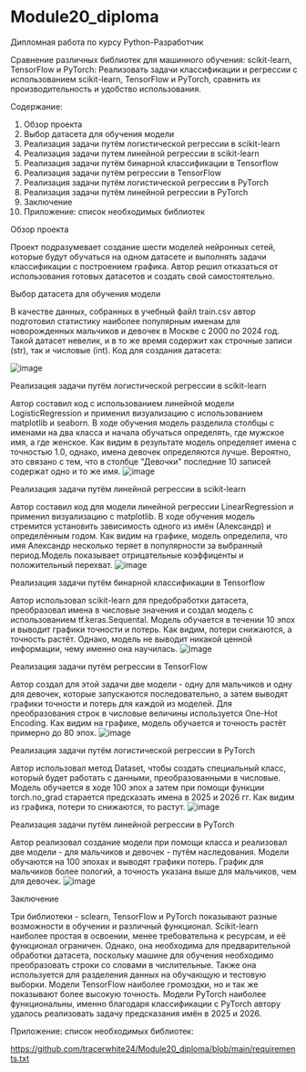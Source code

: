 # Module20_diploma
Дипломная работа по курсу Python-Разработчик

Сравнение различных библиотек для машинного обучения: scikit-learn, TensorFlow и PyTorch: Реализовать задачи классификации и регрессии с использованием scikit-learn, TensorFlow и PyTorch, сравнить их производительность и удобство использования.


Содержание: 
1.   Обзор проекта
2.   Выбор датасета для обучения модели
3.   Реализация задачи путём логистической регрессии в scikit-learn
4.   Реализация задачи путем линейной регрессии в scikit-learn
5.   Реализация задачи путём бинарной классификации в Tensorflow
6.   Реализация задачи путём регрессии в TensorFlow
7.   Реализация задачи путём логистической регрессии в PyTorch
8.   Реализация задачи путём линейной регрессии в PyTorch
9.   Заключение
10.  Приложение: список необходимых библиотек


Обзор проекта

Проект подразумевает создание шести моделей нейронных сетей, которые будут обучаться на одном датасете и выполнять задачи классификации с построением графика. Автор решил отказаться от использования готовых датасетов и создать свой самостоятельно.


Выбор датасета для обучения модели

В качестве данных, собранных в учебный файл train.csv автор подготовил статистику наиболее популярным именам для новорожденных мальчиков и девочек в Москве с 2000 по 2024 год. 
Такой датасет невелик, и в то же время содержит как строчные записи (str), так и числовые (int).
Код для создания датасета:

![image](https://github.com/user-attachments/assets/e2f8660c-d41d-4722-9eb9-aa02a8bf105d)


Реализация задачи путём логистической регрессии в scikit-learn

Автор составил код с использованием линейной модели LogisticRegression и применил визуализацию с использованием matplotlib и seaborn. 
В ходе обучения модель разделила столбцы с именами на два класса и начала обучаться определять, где мужское имя, а где женское. Как видим в результате модель определяет имена с точностью 1.0, однако, имена девочек определяются лучше. 
Вероятно, это связано с тем, что в столбце "Девочки" последние 10 записей содержат одно и то же имя.
![image](https://github.com/user-attachments/assets/2ac680fa-4830-4b17-8a23-682f67dc778b)


Реализация задачи путём линейной регрессии в scikit-learn

Автор составил код для модели линейной регрессии LinearRegression и применил визуализацию с matplotlib. В ходе обучения модель стремится установить зависимость одного из имён (Александр) и определённым годом.
Как видим на графике, модель определила, что имя Александр несколько теряет в популярности за выбранный период.Модель показывает отрицательные коэффиценты и положительный перехват.
![image](https://github.com/user-attachments/assets/bd029a83-9b11-46d1-b268-636cc373c041)


Реализация задачи путём бинарной классификации в Tensorflow

Автор использовал scikit-learn для предобработки датасета, преобразовал имена в числовые значения и создал модель с использованием tf.keras.Sequental. Модель обучается в течении 10 эпох и выводит графики точности и потерь. 
Как видим, потери снижаются, а точность растёт. Однако, модель не выводит никакой ценной информации, чему именно она научилась.
![image](https://github.com/user-attachments/assets/958bc494-84b9-4c64-8e15-9ddff94d0cb0)



Реализация задачи путём регрессии в TensorFlow

Автор создал для этой задачи две модели - одну для мальчиков и одну для девочек, которые запускаются последовательно, а затем выводят графики точности и потерь для каждой из моделей. 
Для преобразования строк в числовые величины используется One-Hot Encoding. Как видим на графике, модель обучается и точность растёт примерно до 80 эпох.
![image](https://github.com/user-attachments/assets/1882bf1d-ab48-461b-83f3-092acae4b079)



Реализация задачи путём логистической регрессии в PyTorch

Автор использовал метод Dataset, чтобы создать специальный класс, который будет работать с данными, преобразованными в числовые. Модель обучается в ходе 100 эпох а затем при помощи функции torch.no_grad старается предсказать имена
в 2025 и 2026 гг. Как видим из графика, потери то снижаются, то растут.
![image](https://github.com/user-attachments/assets/d308f2d3-4613-4661-a8d4-36755ba2eefa)


Реализация задачи путём линейной регрессии в PyTorch

Автор реализовал создание модели при помощи класса и реализовал две модели - для мальчиков и девочек - путём наследования. Модели обучаются на 100 эпохах и выводят графики потерь. 
График для мальчиков более пологий, а точность указана выше для мальчиков, чем для девочек.
![image](https://github.com/user-attachments/assets/119b1288-6b8b-4744-9377-840620f0fafc)


Заключение

Три библиотеки - sclearn, TensorFlow и PyTorch показывают разные возможности в обучении и различный функционал. Scikit-learn наиболее простая в освоении, менее требовательна к ресурсам, и её функционал ограничен.
Однако, она необходима для предварительной обработки датасета, поскольку машине для обучения необходимо преобразовать строки со словами в числительные. Также она используется для разделения данных на обучающую и тестовую выборки.
Модели TensorFlow наиболее громоздки, но и так же показывают более высокую точность.
Модели PyTorch наиболее функциональны, именно благодаря классификации с PyTorch автору удалось реализовать задачу предсказания имён в 2025 и 2026.


Приложение: список необходимых библиотек:

https://github.com/tracerwhite24/Module20_diploma/blob/main/requirements.txt
    
